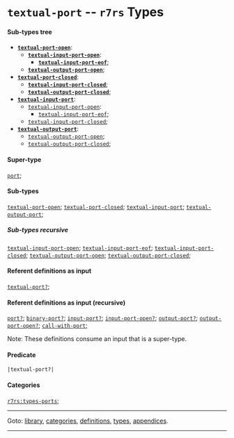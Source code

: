 

<a id='type__r7rs__textual-port'></a>

# `textual-port` -- `r7rs` Types


#### Sub-types tree

* **[`textual-port-open`](../../r7rs/types/textual-port-open.md#type__r7rs__textual-port-open)**:
  * **[`textual-input-port-open`](../../r7rs/types/textual-input-port-open.md#type__r7rs__textual-input-port-open)**:
    * **[`textual-input-port-eof`](../../r7rs/types/textual-input-port-eof.md#type__r7rs__textual-input-port-eof)**;
  * **[`textual-output-port-open`](../../r7rs/types/textual-output-port-open.md#type__r7rs__textual-output-port-open)**;
* **[`textual-port-closed`](../../r7rs/types/textual-port-closed.md#type__r7rs__textual-port-closed)**:
  * **[`textual-input-port-closed`](../../r7rs/types/textual-input-port-closed.md#type__r7rs__textual-input-port-closed)**;
  * **[`textual-output-port-closed`](../../r7rs/types/textual-output-port-closed.md#type__r7rs__textual-output-port-closed)**;
* **[`textual-input-port`](../../r7rs/types/textual-input-port.md#type__r7rs__textual-input-port)**:
  * [`textual-input-port-open`](../../r7rs/types/textual-input-port-open.md#type__r7rs__textual-input-port-open):
    * [`textual-input-port-eof`](../../r7rs/types/textual-input-port-eof.md#type__r7rs__textual-input-port-eof);
  * [`textual-input-port-closed`](../../r7rs/types/textual-input-port-closed.md#type__r7rs__textual-input-port-closed);
* **[`textual-output-port`](../../r7rs/types/textual-output-port.md#type__r7rs__textual-output-port)**:
  * [`textual-output-port-open`](../../r7rs/types/textual-output-port-open.md#type__r7rs__textual-output-port-open);
  * [`textual-output-port-closed`](../../r7rs/types/textual-output-port-closed.md#type__r7rs__textual-output-port-closed);


#### Super-type

[`port`](../../r7rs/types/port.md#type__r7rs__port);


#### Sub-types

[`textual-port-open`](../../r7rs/types/textual-port-open.md#type__r7rs__textual-port-open);
[`textual-port-closed`](../../r7rs/types/textual-port-closed.md#type__r7rs__textual-port-closed);
[`textual-input-port`](../../r7rs/types/textual-input-port.md#type__r7rs__textual-input-port);
[`textual-output-port`](../../r7rs/types/textual-output-port.md#type__r7rs__textual-output-port);


##### Sub-types recursive

[`textual-input-port-open`](../../r7rs/types/textual-input-port-open.md#type__r7rs__textual-input-port-open);
[`textual-input-port-eof`](../../r7rs/types/textual-input-port-eof.md#type__r7rs__textual-input-port-eof);
[`textual-input-port-closed`](../../r7rs/types/textual-input-port-closed.md#type__r7rs__textual-input-port-closed);
[`textual-output-port-open`](../../r7rs/types/textual-output-port-open.md#type__r7rs__textual-output-port-open);
[`textual-output-port-closed`](../../r7rs/types/textual-output-port-closed.md#type__r7rs__textual-output-port-closed);


#### Referent definitions as input

[`textual-port?`](../../r7rs/definitions/textual-port_3f.md#definition__r7rs__textual-port_3f);


#### Referent definitions as input (recursive)

[`port?`](../../r7rs/definitions/port_3f.md#definition__r7rs__port_3f);
[`binary-port?`](../../r7rs/definitions/binary-port_3f.md#definition__r7rs__binary-port_3f);
[`input-port?`](../../r7rs/definitions/input-port_3f.md#definition__r7rs__input-port_3f);
[`input-port-open?`](../../r7rs/definitions/input-port-open_3f.md#definition__r7rs__input-port-open_3f);
[`output-port?`](../../r7rs/definitions/output-port_3f.md#definition__r7rs__output-port_3f);
[`output-port-open?`](../../r7rs/definitions/output-port-open_3f.md#definition__r7rs__output-port-open_3f);
[`call-with-port`](../../r7rs/definitions/call-with-port.md#definition__r7rs__call-with-port);

Note:  These definitions consume an input that is a super-type.


#### Predicate

```
|textual-port?|
```


#### Categories

[`r7rs:types-ports`](../../r7rs/categories/r7rs_3a_types-ports.md#category__r7rs__r7rs_3a_types-ports);

----

Goto: [library](../../r7rs/_index.md#library__r7rs), [categories](../../r7rs/categories/_index.md#toc__r7rs__categories), [definitions](../../r7rs/definitions/_index.md#toc__r7rs__definitions), [types](../../r7rs/types/_index.md#toc__r7rs__types), [appendices](../../r7rs/appendices/_index.md#toc__r7rs__appendices).

----

